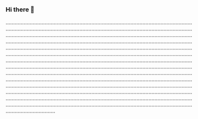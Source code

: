### Hi there 👋

.........................................................................................................................................................................................................................................................................................................................................................................................................................................................................................................................................................................................................................................................................................................................................................................................................................................................................................................................................................................................................................................................................................................................................................................................................................................................................................................................................................................................................................................................................................................................................................................................................................................................................................................................................................................................................................................